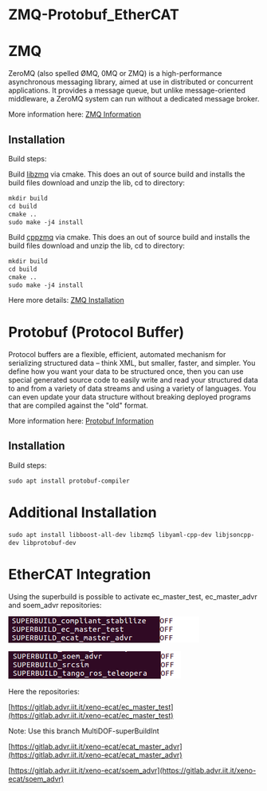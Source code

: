 # ZMQ-Protobuf_EtherCAT

# ZMQ
ZeroMQ (also spelled ØMQ, 0MQ or ZMQ) is a high-performance asynchronous messaging library, aimed at use in distributed or concurrent applications. It provides a message queue, but unlike message-oriented middleware, a ZeroMQ system can run without a dedicated message broker.

More information here: [ZMQ Information](https://zeromq.org/)

## Installation  
Build steps:

Build [libzmq](https://github.com/zeromq/libzmq) via cmake. This does an out of source build and installs the build files download and unzip the lib, cd to directory:
```
mkdir build
cd build
cmake ..
sudo make -j4 install
```
        
Build [cppzmq](https://github.com/zeromq/cppzmq) via cmake. This does an out of source build and installs the build files
download and unzip the lib, cd to directory:
```
mkdir build
cd build
cmake ..
sudo make -j4 install
```


Here more details: [ZMQ Installation](https://github.com/zeromq/cppzmq)

# Protobuf (Protocol Buffer)
Protocol buffers are a flexible, efficient, automated mechanism for serializing structured data – think XML, but smaller, faster, and simpler. You define how you want your data to be structured once, then you can use special generated source code to easily write and read your structured data to and from a variety of data streams and using a variety of languages. You can even update your data structure without breaking deployed programs that are compiled against the "old" format. 

More information here: [Protobuf Information](https://developers.google.com/protocol-buffers)

## Installation  
Build steps:

```
sudo apt install protobuf-compiler

```

# Additional Installation

```
sudo apt install libboost-all-dev libzmq5 libyaml-cpp-dev libjsoncpp-dev libprotobuf-dev

```

# EtherCAT Integration

Using the superbuild is possible to activate ec_master_test, ec_master_advr and soem_advr repositories:

![firstImage](https://github.com/ADVRHumanoids/ZMQ-Protobuf_EtherCAT/blob/master/img/ec_master_advr%26test.png)

![secondImage](https://github.com/ADVRHumanoids/ZMQ-Protobuf_EtherCAT/blob/master/img/soem_advr.png)

Here the repositories:

[https://gitlab.advr.iit.it/xeno-ecat/ec_master_test](https://gitlab.advr.iit.it/xeno-ecat/ec_master_test)

Note: Use this branch MultiDOF-superBuildInt

[https://gitlab.advr.iit.it/xeno-ecat/ecat_master_advr](https://gitlab.advr.iit.it/xeno-ecat/ecat_master_advr)

[https://gitlab.advr.iit.it/xeno-ecat/soem_advr](https://gitlab.advr.iit.it/xeno-ecat/soem_advr)



